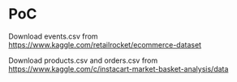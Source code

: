 # PoC

Download events.csv from https://www.kaggle.com/retailrocket/ecommerce-dataset

Download products.csv and orders.csv from https://www.kaggle.com/c/instacart-market-basket-analysis/data
